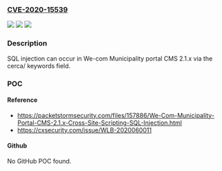 ### [CVE-2020-15539](https://cve.mitre.org/cgi-bin/cvename.cgi?name=CVE-2020-15539)
![](https://img.shields.io/static/v1?label=Product&message=n%2Fa&color=blue)
![](https://img.shields.io/static/v1?label=Version&message=n%2Fa&color=blue)
![](https://img.shields.io/static/v1?label=Vulnerability&message=n%2Fa&color=brighgreen)

### Description

SQL injection can occur in We-com Municipality portal CMS 2.1.x via the cerca/ keywords field.

### POC

#### Reference
- https://packetstormsecurity.com/files/157886/We-Com-Municipality-Portal-CMS-2.1.x-Cross-Site-Scripting-SQL-Injection.html
- https://cxsecurity.com/issue/WLB-2020060011

#### Github
No GitHub POC found.

